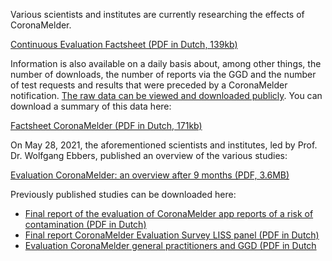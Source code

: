 Various scientists and institutes are currently researching the effects of CoronaMelder.

<a href="/media/Factsheet_doorlopende_evaluatie.pdf" rel="noopener noreferrer" target="_blank">Continuous Evaluation Factsheet (PDF in Dutch, 139kb)</a>

Information is also available on a  daily basis about, among other things, the number of downloads, the  number of reports via the GGD and the number of test requests and  results that were preceded by a CoronaMelder notification. <a href="https://github.com/minvws/nl-covid19-notification-app-statistics/tree/main/statistics" rel="noopener noreferrer" target="_blank">The raw data can be viewed and downloaded publicly</a>. You can download a summary of this data here: 

<a href="/media/Factsheet_CoronaMelder_latest.pdf?v=05012022" rel="noopener noreferrer" target="_blank">Factsheet CoronaMelder (PDF in Dutch, 171kb)</a>

On May 28, 2021, the aforementioned scientists and institutes, led by Prof. Dr. Wolfgang Ebbers, published an overview of the various studies:

<a href="/media/Evaluatie_CoronaMelder_na_9_maanden_english.pdf" rel="noopener noreferrer" target="_blank">Evaluation CoronaMelder: an overview after 9 months (PDF, 3.6MB)</a>

Previously published studies can be downloaded here:

- <a href="https://www.rijksoverheid.nl/documenten/publicaties/2021/03/23/eindrapportage-evaluatie-coronamelder-eur-23-maart-2021" rel="noopener noreferrer" target="_blank">Final report of the evaluation of CoronaMelder app reports of a risk of contamination (PDF in Dutch)</a>
- <a href="https://www.rijksoverheid.nl/ministeries/ministerie-van-volksgezondheid-welzijn-en-sport/documenten/publicaties/2021/03/23/eindrapportage-coronamelder-evaluatie-18-maart-2021" rel="noopener noreferrer" target="_blank">Final report CoronaMelder  Evaluation Survey LISS panel (PDF in Dutch)</a>
- <a href="https://www.rijksoverheid.nl/ministeries/ministerie-van-volksgezondheid-welzijn-en-sport/documenten/publicaties/2021/03/23/evaluatie-coronamelder-op-de-processen-huisartsen-en-ggd-derde-evaluatie-maart-2021" rel="noopener noreferrer" target="_blank">Evaluation  CoronaMelder general practitioners and GGD (PDF in Dutch</a>
 